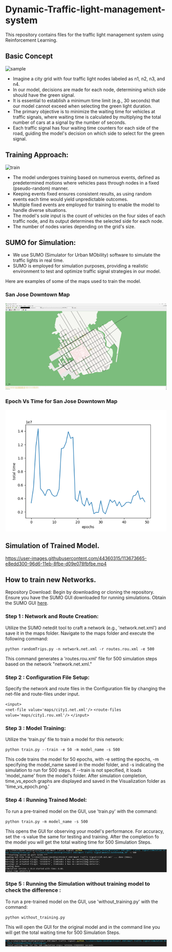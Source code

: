 # Dynamic-Traffic-light-management-system
This repository contains files for the traffic light management system using Reinforcement Learning.

## Basic Concept 

![sample](documentation/samplecity1.PNG)

- Imagine a city grid with four traffic light nodes labeled as n1, n2, n3, and n4. 
- In our model, decisions are made for each node, determining which side should have the green signal.
- It is essential to establish a minimum time limit (e.g., 30 seconds) that our model cannot exceed when selecting the green light duration. 
- The primary objective is to minimize the waiting time for vehicles at traffic signals, where waiting time is calculated by multiplying the total number of cars
  at a signal by the number of seconds.
- Each traffic signal has four waiting time counters for each side of the road, guiding the model's decision on which side to select for the green signal.

## Training Approach:

![train](documentation/train_loop.png)

- The model undergoes training based on numerous events, defined as predetermined motions where vehicles pass through nodes in a fixed (pseudo-random) manner.   
- Keeping events fixed ensures consistent results, as using random events each time would yield unpredictable outcomes. 
- Multiple fixed events are employed for training to enable the model to handle diverse situations. 
- The model's sole input is the count of vehicles on the four sides of each traffic node, and its output determines the selected side for each node. 
- The number of nodes varies depending on the grid's size.

## SUMO for Simulation:
- We use SUMO (Simulator for Urban MObility) software to simulate the traffic lights in real time.
- SUMO is employed for simulation purposes, providing a realistic environment to test and optimize traffic signal strategies in our model.

Here are examples of some of the maps used to train the model.

### San Jose Downtown Map 
![map](/Smart%20Traffic%20Signal/maps\San_Jose_Downtown_Map.jpg)

###  Epoch Vs Time for San Jose Downtown Map 

![evst](/Smart%20Traffic%20Signal/Visualization\time_vs_epochs.png)

## Simulation of Trained Model.

https://user-images.githubusercontent.com/44360315/113673665-e8edd300-96d6-11eb-8fbe-d09e078fbfbe.mp4

## How to train new Networks.

Repository Download: Begin by downloading or cloning the repository.
Ensure you have the SUMO GUI downloaded for running simulations. Obtain the SUMO GUI [here](https://sumo.dlr.de/docs/Downloads.php).

### Step 1 : Network and Route Creation: 

Utilize the SUMO netedit tool to craft a network (e.g., 'network.net.xml') and save it in the maps folder.
Navigate to the maps folder and execute the following command:
 
`python randomTrips.py -n network.net.xml -r routes.rou.xml -e 500`

This command generates a 'routes.rou.xml' file for 500 simulation steps based on the network "network.net.xml."

### Step 2 : Configuration File Setup:

Specify the network and route files in the Configuration file by changing the net-file and route-files under input.

`<input>`        
  `<net-file value='maps/city1.net.xml'/>`
  `<route-files value='maps/city1.rou.xml'/>`
`</input>`

### Step 3 : Model Training:

Utilize the 'train.py' file to train a model for this network:

`python train.py --train -e 50 -m model_name -s 500`

This code trains the model for 50 epochs, with -e setting the epochs, -m specifying the model_name saved in the model folder, and -s indicating the simulation to run for 500 steps. If --train is not specified, it loads 'model_name' from the model's folder. After simulation completion, time_vs_epoch graphs are displayed and saved in the Visualization folder as 'time_vs_epoch.png.'

### Step 4 : Running Trained Model:<br/>

To run a pre-trained model on the GUI, use 'train.py' with the command:

`python train.py -m model_name -s 500`

This opens the GUI for observing your model's performance. For accuracy, set the -s value the same for testing and training.
After the completion fo the model you will get the total waiting time for 500 Simulation Steps.

![opt1](/Smart%20Traffic%20Signal/Output_data_files/trained_model.jpg)

### Stpe 5 : Running the Simulation without training model to check the difference :

To run a pre-trained model on the GUI, use 'without_training.py' with the command:

`python without_training.py`

This will open the GUI for the original model and in the command line you will get the total waiting time for 500 Simulation Steps.

![Simulation Output](/Smart%20Traffic%20Signal/Output_data_files/without_training.jpg)